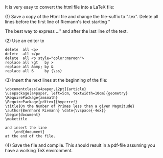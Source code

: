 
It is very easy to convert the html file into a LaTeX file:

(1) Save a copy of the Html file and change the file-suffix to ".tex".
    Delete all lines before the first line of Riemann's text starting
    "<p>The best way to express ..." and after the last line of the text.

(2) Use an editor to

    delete  all <p>
    delete  all </p>
    delete  all <p style="color:maroon">
    replace all \gt   by >
    replace all &amp; by &
    replace all ß     by {\ss}

(3) Insert the next lines at the beginning of the file:

    \documentclass[a4paper,12pt]{article}
    \usepackage[a4paper, left=5cm, textwidth=10cm]{geometry}
    \RequirePackage{amsmath}
    \RequirePackage[pdftex]{hyperref}
    \title{On the Number of Primes less than a given Magnitude}
    \author{Bernhard Riemann} \date{\vspace{-4ex}}
    \begin{document}
    \maketitle

    and insert the line
        \end{document}
    at the end of the file.

(4) Save the file and compile. This should result in a pdf-file
    assuming you have a working TeX environment.
